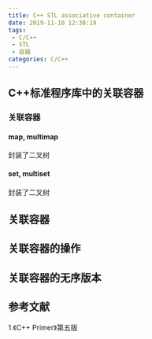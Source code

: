 ```yaml
---
title: C++ STL associative container
date: 2019-11-10 12:38:19
tags:
 - C/C++
 - STL
 - 容器
categories: C/C++
---
```


## C++标准程序库中的关联容器
### 关联容器
#### map, multimap
封装了二叉树
#### set, multiset
封装了二叉树


## 关联容器

## 关联容器的操作

## 关联容器的无序版本

## 参考文献
1.《C++ Primer》第五版　
